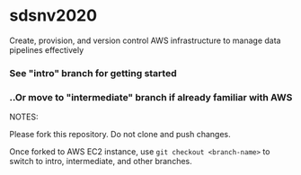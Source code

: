 # sdsnv2020
Create, provision, and version control AWS infrastructure to manage data pipelines effectively

### See "intro" branch for getting started
### ..Or move to "intermediate" branch if already familiar with AWS

NOTES:

Please fork this repository. Do not clone and push changes. 

Once forked to AWS EC2 instance, use `git checkout <branch-name>` to switch to intro, intermediate, and other branches.
